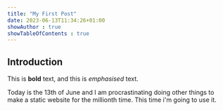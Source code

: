 ```yaml
---
title: "My First Post"
date: 2023-06-13T11:34:26+01:00
showAuthor : true
showTableOfContents : true
---
```


## Introduction

This is **bold** text, and this is *emphasised* text.

Today is the 13th of June and I am procrastinating doing other things to make a static website for the millionth time. This time i'm going to use it.


